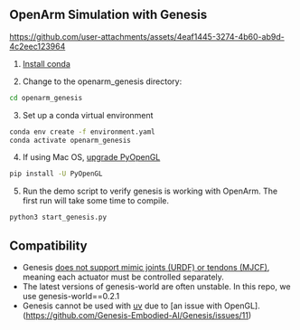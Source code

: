 ## OpenArm Simulation with Genesis


https://github.com/user-attachments/assets/4eaf1445-3274-4b60-ab9d-4c2eec123964


1. [Install conda](https://conda-forge.org/download/)

2. Change to the openarm_genesis directory:
```sh
cd openarm_genesis
```

3. Set up a conda virtual environment
```sh
conda env create -f environment.yaml
conda activate openarm_genesis
```

4. If using Mac OS, [upgrade PyOpenGL](https://github.com/Genesis-Embodied-AI/Genesis/issues/24)
```sh
pip install -U PyOpenGL
```

5. Run the demo script to verify genesis is working with OpenArm. The first run will take some time to compile.
   
```sh
python3 start_genesis.py
```



## Compatibility

- Genesis [does not support mimic joints (URDF) or tendons (MJCF)](https://github.com/Genesis-Embodied-AI/Genesis/issues/129), meaning each actuator must be controlled separately.
- The latest versions of genesis-world are often unstable. In this repo, we use genesis-world==0.2.1
- Genesis cannot be used with [uv](https://docs.astral.sh/uv/) due to [an issue with OpenGL].(https://github.com/Genesis-Embodied-AI/Genesis/issues/11)
